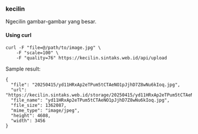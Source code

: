 ### kecilin

Ngecilin gambar-gambar yang besar.


#### Using curl

```
curl -F "file=@/path/to/image.jpg" \
	-F "scale=100" \
	-F "quality=76" https://kecilin.sintaks.web.id/api/upload
```

Sample result:

```
{
  "file": "20250415/yd11HRxAp2eTPum5tCTAeNO1pJjhD7Z8wNu6kIoq.jpg",
  "url": "https://kecilin.sintaks.web.id/storage/20250415/yd11HRxAp2eTPum5tCTAeNO1pJjhD7Z8wNu6kIoq.jpg",
  "file_name": "yd11HRxAp2eTPum5tCTAeNO1pJjhD7Z8wNu6kIoq.jpg",
  "file_size": 1362087,
  "mime_type": "image/jpeg",
  "height": 4608,
  "width": 3456
}
```